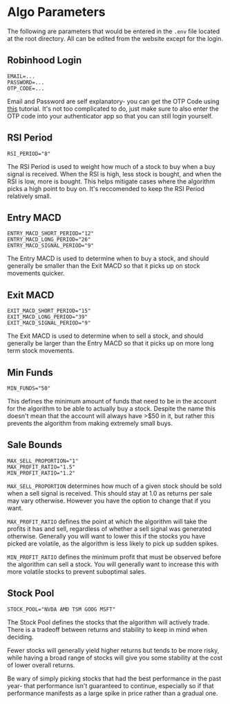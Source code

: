 # Algo Parameters
The following are parameters that would be entered in the `.env` file located at the root directory. All can be edited from the website except for the login.

## Robinhood Login
```
EMAIL=...
PASSWORD=...
OTP_CODE=...
```

Email and Password are self explanatory- you can get the OTP Code using [this](https://www.youtube.com/watch?v=C5buU4zjjx0) tutorial. It's not too complicated to do, just make sure to also enter the OTP code into your authenticator app so that you can still login yourself.

## RSI Period
```
RSI_PERIOD="8"
```

The RSI Period is used to weight how much of a stock to buy when a buy signal is received. When the RSI is high, less stock is bought, and when the RSI is low, more is bought. This helps mitigate cases where the algorithm picks a high point to buy on. It's reccomended to keep the RSI Period relatively small.

## Entry MACD
```
ENTRY_MACD_SHORT_PERIOD="12"
ENTRY_MACD_LONG_PERIOD="26"
ENTRY_MACD_SIGNAL_PERIOD="9"
```

The Entry MACD is used to determine when to buy a stock, and should generally be smaller than the Exit MACD so that it picks up on stock movements quicker. 

## Exit MACD
```
EXIT_MACD_SHORT_PERIOD="15"
EXIT_MACD_LONG_PERIOD="39"
EXIT_MACD_SIGNAL_PERIOD="9"
```

The Exit MACD is used to determine when to sell a stock, and should generally be larger than the Entry MACD so that it picks up on more long term stock movements.

## Min Funds
```
MIN_FUNDS="50"
```

This defines the minimum amount of funds that need to be in the account for the algorithm to be able to actually buy a stock. Despite the name this doesn't mean that the account will always have >$50 in it, but rather this prevents the algorithm from making extremely small buys.

## Sale Bounds
```
MAX_SELL_PROPORTION="1"
MAX_PROFIT_RATIO="1.5"
MIN_PROFIT_RATIO="1.2"
```

`MAX_SELL_PROPORTION` determines how much of a given stock should be sold when a sell signal is received. This should stay at 1.0 as returns per sale may vary otherwise. However you have the option to change that if you want.

`MAX_PROFIT_RATIO` defines the point at which the algorithm will take the profits it has and sell, regardless of whether a sell signal was generated otherwise. Generally you will want to lower this if the stocks you have picked are volatile, as the algorithm is less likely to pick up sudden spikes.

`MIN_PROFIT_RATIO` defines the minimum profit that must be observed before the algorithm can sell a stock. You will generally want to increase this with more volatile stocks to prevent suboptimal sales.

## Stock Pool
```
STOCK_POOL="NVDA AMD TSM GOOG MSFT"
```

The Stock Pool defines the stocks that the algorithm will actively trade. There is a tradeoff between returns and stability to keep in mind when deciding. 

Fewer stocks will generally yield higher returns but tends to be more risky, while having a broad range of stocks will give you some stability at the cost of lower overall returns.

Be wary of simply picking stocks that had the best performance in the past year- that performance isn't guaranteed to continue, especially so if that performance manifests as a large spike in price rather than a gradual one.